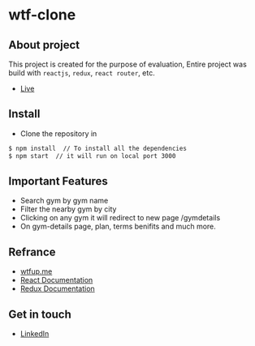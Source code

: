 # wtf-clone
## About project
This project is created for the purpose of evaluation, Entire project was build with `reactjs`, `redux`, `react router`, etc.
- [Live](https://wtf434.netlify.app/)

## Install
- Clone the repository in 
```bash
$ npm install  // To install all the dependencies
$ npm start  // it will run on local port 3000
```


## Important Features

- Search gym by gym name
- Filter the nearby gym by city
- Clicking on any gym it will redirect to new page /gymdetails
- On gym-details page, plan, terms benifits and much more.

## Refrance
- [wtfup.me](https://wtfup.me/)
- [React Documentation](https://reactjs.org/docs/getting-started.html)
- [Redux Documentation](https://redux.js.org/introduction/getting-started)

## Get in touch
- [LinkedIn](https://www.linkedin.com/in/guddu-ali-00697a119/)

